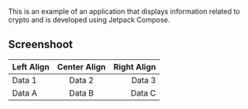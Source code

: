 This is an example of an application that displays information related to crypto and is developed using Jetpack Compose.

## Screenshoot

| Left Align | Center Align | Right Align |
|:-----------|:------------:|------------:|
| Data 1     | Data 2       | Data 3      |
| Data A     | Data B       | Data C      |

